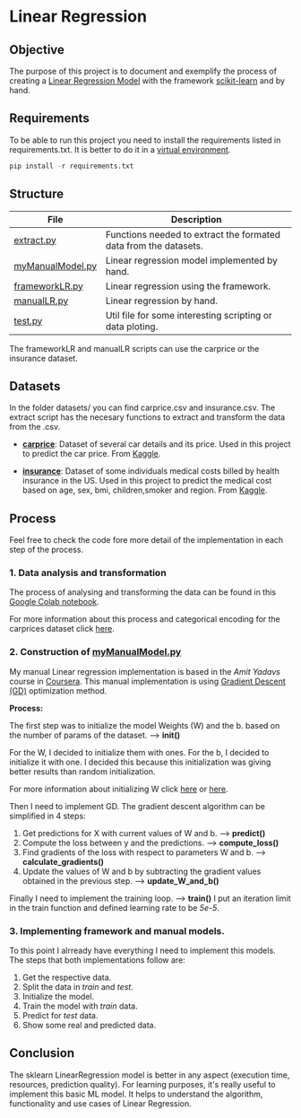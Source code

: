 # Linear Regression

## Objective
The purpose of this project is to document and exemplify the process of creating a [Linear Regression Model](https://en.wikipedia.org/wiki/Linear_regression#:~:text=In%20statistics%2C%20linear%20regression%20is,is%20called%20simple%20linear%20regression.) with the framework [scikit-learn](https://scikit-learn.org/stable/) and by hand.

## Requirements
To be able to run this project you need to install the requirements listed in requirements.txt. It is better to do it in a [virtual environment](https://packaging.python.org/guides/installing-using-pip-and-virtual-environments/#:~:text=virtualenv%20is%20used%20to%20manage,can%20install%20virtualenv%20using%20pip.).

```python
pip install -r requirements.txt
```

## Structure
|  File  |  Description  |
|---|---|
|  [extract.py](./extract.py)  |  Functions needed to extract the formated data from the datasets.  |
|  [myManualModel.py](./myManualModel.py)  |  Linear regression model implemented by hand.  |
|  [frameworkLR.py](./frameworkLR.py)  |  Linear regression using the framework.  |
|  [manualLR.py](./manualLR.py)  |  Linear regression by hand.  |
|  [test.py](./test.py)  |  Util file for some interesting scripting or data ploting.  |

The frameworkLR and manualLR scripts can use the carprice or the insurance dataset.

## Datasets
In the folder datasets/ you can find carprice.csv and insurance.csv. The extract script has the necesary functions to extract and transform the data from the .csv.
*  **[carprice](./datasets/carprice.csv)**:    Dataset of several car details and its price. Used in this project to predict the car price. From [Kaggle](https://www.kaggle.com/hellbuoy/car-price-prediction).

*  **[insurance](./datasets/insurance.csv)**:   Dataset of some individuals medical costs billed by health insurance in the US. Used in this project to predict the medical cost based on age, sex, bmi, children,smoker and region. From [Kaggle](https://www.kaggle.com/mirichoi0218/insurance).


## Process

Feel free to check the code fore more detail of the implementation in each step of the process.

### 1. Data analysis and transformation

The process of analysing and transforming the data can be found in this [Google Colab notebook](https://colab.research.google.com/drive/1fFKCOdDQsuNb6ke2-zwIkS1005RHJMxL?usp=sharing).

For more information about this process and categorical encoding for the carprices dataset click [here](https://pbpython.com/categorical-encoding.html).

### 2. Construction of [myManualModel.py](./myManualModel.py)

My manual Linear regression implementation is based in the *Amit Yadavs* course in [Coursera](https://www.coursera.org/learn/linear-regression/home/welcome).
This manual implementation is using [Gradient Descent (GD)](https://en.wikipedia.org/wiki/Gradient_descent#:~:text=Gradient%20descent%20is%20a%20first,function%20at%20the%20current%20point.) optimization method.

**Process:**

The first step was to initialize the model Weights (W) and the b. based on the number of params of the dataset. --> __init()__

For the W, I decided to initialize them with ones.
For the b, I decided to initialize it with one.
I decided this because this initialization was giving better results than random initialization.

For more information about initializing W click [here](https://towardsdatascience.com/weight-initialization-techniques-in-neural-networks-26c649eb3b78) or [here](https://ml-cheatsheet.readthedocs.io/en/latest/linear_regression.html#initialize-weights).



Then I need to implement GD. The gradient descent algorithm can be simplified in 4 steps:

1. Get predictions for X with current values of W and b. --> __predict()__
2. Compute the loss between y and the predictions. --> __compute_loss()__
3. Find gradients of the loss with respect to parameters W and b. --> __calculate_gradients()__
4. Update the values of W and b by subtracting the gradient values obtained in the previous step. --> __update_W_and_b()__

Finally I need to implement the training loop. --> __train()__
I put an iteration limit in the train function and defined learning rate to be _5e-5_.

### 3. Implementing framework and manual models.

To this point I alrready have everything I need to implement this models.
The steps that both implementations follow are:
1. Get the respective data.
2. Split the data in _train_ and _test_.
3. Initialize the model.
4. Train the model with _train_ data.
5. Predict for _test_ data.
6. Show some real and predicted data.

## Conclusion
The sklearn LinearRegression model is better in any aspect (execution time, resources, prediction quality).
For learning purposes, it's really useful to implement this basic ML model. It helps to understand the algorithm, functionality and use cases of Linear Regression.
